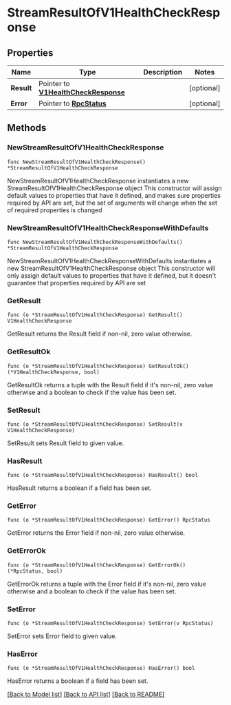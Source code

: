 # StreamResultOfV1HealthCheckResponse

## Properties

Name | Type | Description | Notes
------------ | ------------- | ------------- | -------------
**Result** | Pointer to [**V1HealthCheckResponse**](V1HealthCheckResponse.md) |  | [optional] 
**Error** | Pointer to [**RpcStatus**](RpcStatus.md) |  | [optional] 

## Methods

### NewStreamResultOfV1HealthCheckResponse

`func NewStreamResultOfV1HealthCheckResponse() *StreamResultOfV1HealthCheckResponse`

NewStreamResultOfV1HealthCheckResponse instantiates a new StreamResultOfV1HealthCheckResponse object
This constructor will assign default values to properties that have it defined,
and makes sure properties required by API are set, but the set of arguments
will change when the set of required properties is changed

### NewStreamResultOfV1HealthCheckResponseWithDefaults

`func NewStreamResultOfV1HealthCheckResponseWithDefaults() *StreamResultOfV1HealthCheckResponse`

NewStreamResultOfV1HealthCheckResponseWithDefaults instantiates a new StreamResultOfV1HealthCheckResponse object
This constructor will only assign default values to properties that have it defined,
but it doesn't guarantee that properties required by API are set

### GetResult

`func (o *StreamResultOfV1HealthCheckResponse) GetResult() V1HealthCheckResponse`

GetResult returns the Result field if non-nil, zero value otherwise.

### GetResultOk

`func (o *StreamResultOfV1HealthCheckResponse) GetResultOk() (*V1HealthCheckResponse, bool)`

GetResultOk returns a tuple with the Result field if it's non-nil, zero value otherwise
and a boolean to check if the value has been set.

### SetResult

`func (o *StreamResultOfV1HealthCheckResponse) SetResult(v V1HealthCheckResponse)`

SetResult sets Result field to given value.

### HasResult

`func (o *StreamResultOfV1HealthCheckResponse) HasResult() bool`

HasResult returns a boolean if a field has been set.

### GetError

`func (o *StreamResultOfV1HealthCheckResponse) GetError() RpcStatus`

GetError returns the Error field if non-nil, zero value otherwise.

### GetErrorOk

`func (o *StreamResultOfV1HealthCheckResponse) GetErrorOk() (*RpcStatus, bool)`

GetErrorOk returns a tuple with the Error field if it's non-nil, zero value otherwise
and a boolean to check if the value has been set.

### SetError

`func (o *StreamResultOfV1HealthCheckResponse) SetError(v RpcStatus)`

SetError sets Error field to given value.

### HasError

`func (o *StreamResultOfV1HealthCheckResponse) HasError() bool`

HasError returns a boolean if a field has been set.


[[Back to Model list]](../README.md#documentation-for-models) [[Back to API list]](../README.md#documentation-for-api-endpoints) [[Back to README]](../README.md)



